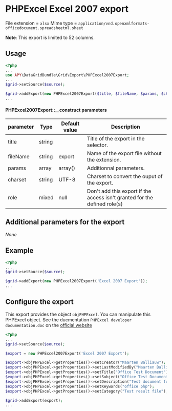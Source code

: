 PHPExcel Excel 2007 export
=================================

File extension = `xlsx`
Mime type = `application/vnd.openxmlformats-officedocument.spreadsheetml.sheet`

**Note**: This export is limited to 52 columns.

## Usage
```php
<?php
...
use APY\DataGridBundle\Grid\Export\PHPExcel2007Export;
...
$grid->setSource($source);

$grid->addExport(new PHPExcel2007Export($title, $fileName, $params, $charset, $role));
...
```

#### PHPExcel2007Export::__construct parameters

| parameter | Type | Default value | Description |
| --------- | ---- | ------------- | ----------- |
| title | string |  | Title of the export in the selector. |
| fileName | string | export | Name of the export file without the extension. |
| params | array | array() | Additionnal parameters. |
| charset | string | UTF-8 | Charset to convert the ouput of the export. |
| role | mixed | null | Don't add this export if the access isn't granted for the defined role(s) |

## Additional parameters for the export

_None_

## Example

```php
<?php
...
$grid->setSource($source);

$grid->addExport(new PHPExcel2007Export('Excel 2007 Export'));
...
```

## Configure the export

This export provides the object `objPHPExcel`. You can manipulate this PHPExcel object.
See the ducmentation `PHPExcel developer documentation.doc` on the [official website](http://phpexcel.codeplex.com/)


```php
<?php
...
$grid->setSource($source);

$export = new PHPExcel2007Export('Excel 2007 Export');

$export->objPHPExcel->getProperties()->setCreator("Maarten Balliauw");
$export->objPHPExcel->getProperties()->setLastModifiedBy("Maarten Balliauw");
$export->objPHPExcel->getProperties()->setTitle("Office Test Document");
$export->objPHPExcel->getProperties()->setSubject("Office Test Document");
$export->objPHPExcel->getProperties()->setDescription("Test document for Office, generated using PHP classes.");
$export->objPHPExcel->getProperties()->setKeywords("office php");
$export->objPHPExcel->getProperties()->setCategory("Test result file");

$grid->addExport(export);
...
```
